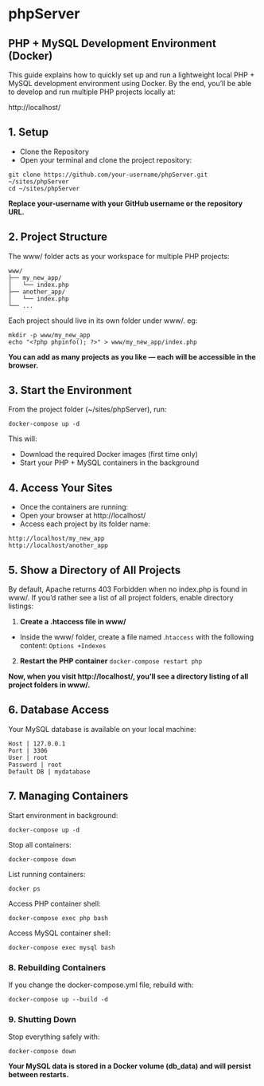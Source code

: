 # phpServer
## PHP + MySQL Development Environment (Docker)

This guide explains how to quickly set up and run a lightweight local PHP + MySQL development environment using Docker.
By the end, you’ll be able to develop and run multiple PHP projects locally at:

http://localhost/

## 1. Setup

- Clone the Repository
- Open your terminal and clone the project repository:
```
git clone https://github.com/your-username/phpServer.git ~/sites/phpServer
cd ~/sites/phpServer
```
**Replace your-username with your GitHub username or the repository URL.**


##  2. Project Structure

The www/ folder acts as your workspace for multiple PHP projects:

```
www/
├── my_new_app/
│   └── index.php
├── another_app/
│   └── index.php
└── ...
```

Each project should live in its own folder under www/. eg:
```
mkdir -p www/my_new_app
echo "<?php phpinfo(); ?>" > www/my_new_app/index.php
```

**You can add as many projects as you like — each will be accessible in the browser.**

## 3. Start the Environment

From the project folder (~/sites/phpServer), run:

`docker-compose up -d
`

This will:

- Download the required Docker images (first time only)
- Start your PHP + MySQL containers in the background

## 4. Access Your Sites

- Once the containers are running:
- Open your browser at http://localhost/
- Access each project by its folder name:
```
http://localhost/my_new_app
http://localhost/another_app
```

##  5. Show a Directory of All Projects

By default, Apache returns 403 Forbidden when no index.php is found in www/.
If you’d rather see a list of all project folders, enable directory listings:

1. **Create a .htaccess file in www/**
-  Inside the www/ folder, create a file named .`htaccess` with the following content:
`Options +Indexes
`

2. **Restart the PHP container**
 `docker-compose restart php`

**Now, when you visit http://localhost/, you’ll see a directory listing of all project folders in www/.**

## 6. Database Access
Your MySQL database is available on your local machine:

```
Host | 127.0.0.1
Port | 3306
User | root
Password | root
Default DB | mydatabase
```

## 7. Managing Containers

Start environment in background:

`docker-compose up -d`

Stop all containers:

`docker-compose down`

List running containers:

`docker ps`

Access PHP container shell:

`docker-compose exec php bash`

Access MySQL container shell:

`docker-compose exec mysql bash `

### 8. Rebuilding Containers

If you change the docker-compose.yml file, rebuild with:

`docker-compose up --build -d`

### 9. Shutting Down

Stop everything safely with:

`docker-compose down
`

**Your MySQL data is stored in a Docker volume (db_data) and will persist between restarts.**
